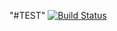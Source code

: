 "#TEST" 
[![Build Status](https://travis-ci.org/HiromasaNagumo/TEST.svg?branch=master)](https://travis-ci.org/HiromasaNagumo/TEST)
